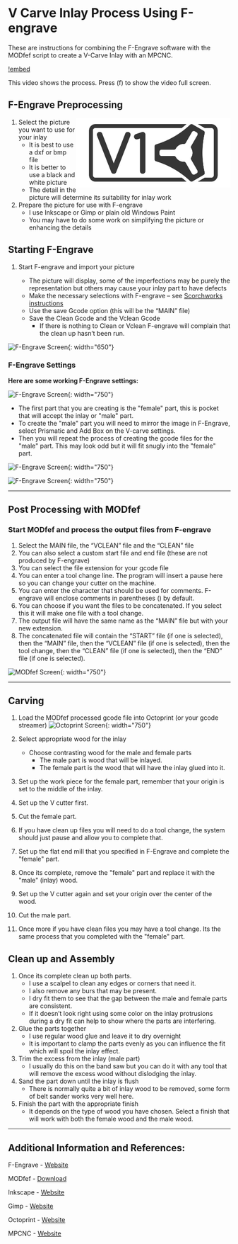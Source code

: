 
# V Carve Inlay Process Using F-engrave

These are instructions for combining the F-Engrave software with the MODfef script to create
a V-Carve Inlay with an MPCNC.

[!embed](https://www.youtube.com/watch?v=SuHgjZDXi8k)

This video shows the process. Press (f) to show the video full screen.

## F-Engrave Preprocessing

<img src="/img/simplelogo.png" alt="V1 Engineering Logo" width="350" align="right">

1. Select the picture you want to use for your inlay
      - It is best to use a dxf or bmp file
    - It is better to use a black and white picture
    - The detail in the picture will determine its suitability for inlay work
1. Prepare the picture for use with F-engrave
    - I use Inkscape or Gimp or plain old Windows Paint
    - You may have to do some work on simplifying the picture or enhancing the details

## Starting F-Engrave

1. Start F-engrave and import your picture

    + The picture will display, some of the imperfections may be purely the representation but others may cause your inlay part to have defects
    + Make the necessary selections with F-engrave – see [Scorchworks instructions](http://www.scorchworks.com/Fengrave/fengrave.html#documentation "Scorchworks F-Engrave instructions")
    + Use the save Gcode option (this will be the “MAIN” file)
    + Save the Clean Gcode and the Vclean Gcode
       - If there is nothing to Clean or Vclean F-engrave will complain that the clean up hasn’t been run.

![F-Engrave Screen](../img/FengraveCapture1.jpg){: width="650"}

### F-Engrave Settings

**Here are some working F-Engrave settings:**

![F-Engrave Screen](../img/FengraveCapture2.jpg){: width="750"}

* The first part that you are creating is the "female" part, this is pocket that will accept the inlay or "male" part.
* To create the "male" part you will need to mirror the image in F-Engrave, select Prismatic and Add Box on the V-carve settings.
* Then you will repeat the process of creating the gcode files for the "male" part. This may look odd but it will fit snugly into the "female" part.

![F-Engrave Screen](../img/FengraveCapture4.jpg){: width="750"}

![F-Engrave Screen](../img/FengraveCapture5.jpg){: width="750"}

----

## Post Processing with MODfef

### Start MODfef and process the output files from F-engrave

1. Select the MAIN file, the “VCLEAN” file and the “CLEAN” file
1. You can also select a custom start file and end file (these are not produced by F-engrave)
1. You can select the file extension for your gcode file
1. You can enter a tool change line. The program will insert a pause here so you can change your cutter on the machine.
1. You can enter the character that should be used for comments. F-engrave will enclose comments in parentheses () by default.
1. You can choose if you want the files to be concatenated. If you select this it will make one file with a tool change.
1. The output file will have the same name as the “MAIN” file but with your new extension.
1. The concatenated file will contain the “START” file (if one is selected), then the “MAIN” file, then the “VCLEAN” file (if one is selected), then the tool change, then the “CLEAN” file (if one is selected), then the “END” file (if one is selected).

![MODfef Screen](../img/FengraveCapture3.jpg){: width="750"}

----

## Carving

1. Load the MODfef processed gcode file into Octoprint (or your gcode streamer)
![Octoprint Screen](../img/FengraveCapture6.jpg){: width="750"}

1. Select appropriate wood for the inlay
    - Choose contrasting wood for the male and female parts
        - The male part is wood that will be inlayed.
        - The female part is the wood that will have the inlay glued into it.
1. Set up the work piece for the female part, remember that your origin is set to the middle of the inlay.
1. Set up the V cutter first.
1. Cut the female part.
1. If you have clean up files you will need to do a tool change, the system should just pause and allow you to complete that.
1. Set up the flat end mill that you specified in F-Engrave and complete the "female" part.
1. Once its complete, remove the "female" part and replace it with the "male" (inlay) wood.
1. Set up the V cutter again and set your origin over the center of the wood.
1. Cut the male part.
1. Once more if you have clean files you may have a tool change. Its the same process that you completed with the "female" part.

## Clean up and Assembly

1. Once its complete clean up both parts.
    - I use a scalpel to clean any edges or corners that need it.
    - I also remove any burs that may be present.
    - I dry fit them to see that the gap between the male and female parts are consistent.
    - If it doesn’t look right using some color on the inlay protrusions during a dry fit can help to show where the parts are interfering.
1. Glue the parts together
    - I use regular wood glue and leave it to dry overnight
    - It is important to clamp the parts evenly as you can influence the fit which will spoil the inlay effect.
1. Trim the excess from the inlay (male part)
    - I usually do this on the band saw but you can do it with any tool that will remove the excess wood without dislodging the inlay.
1. Sand the part down until the inlay is flush
    - There is normally quite a bit of inlay wood to be removed, some form of belt sander works very well here.
1. Finish the part with the appropriate finish
    - It depends on the type of wood you have chosen. Select a finish that will work with both the female wood and the male wood.

----

## Additional Information and References:

F-Engrave - [Website](https://www.scorchworks.com/Fengrave/fengrave.html "Scorchworks F-Engrave site")

MODfef - [Download](https://www.jobbos.com/MODfef/MODfef2.zip "Download the zip file with for MODfef")

Inkscape - [Website](https://www.inkscape.org/ "Inkscape site")

Gimp - [Website](https://www.gimp.org/ "Gimp site")

Octoprint - [Website](https://www.octoprint.org/ "Octoprint site")

MPCNC - [Website](https://www.v1engineering.com/ "V1 Engineering site")


